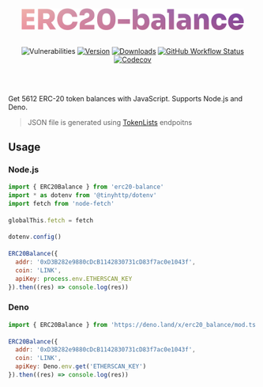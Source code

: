 <br />
<br />

<div align="center">
  <img src="https://raw.githubusercontent.com/talentlessguy/erc20-balance/master/logo.svg" width="450px" />
  <br /><br />

![Vulnerabilities][vulns-badge-url] [![Version][v-badge-url]][npm-url] [![Downloads][dl-badge-url]][npm-url] [![GitHub Workflow Status][gh-actions-img]][github-actions] [![Codecov][cov-badge-url]][cov-url]

</div>

<br />
<br />

Get 5612 ERC-20 token balances with JavaScript. Supports Node.js and Deno.

> JSON file is generated using [TokenLists](https://tokenlists.org) endpoitns

## Usage

### Node.js

```js
import { ERC20Balance } from 'erc20-balance'
import * as dotenv from '@tinyhttp/dotenv'
import fetch from 'node-fetch'

globalThis.fetch = fetch

dotenv.config()

ERC20Balance({
  addr: '0xD3B282e9880cDcB1142830731cD83f7ac0e1043f',
  coin: 'LINK',
  apiKey: process.env.ETHERSCAN_KEY
}).then((res) => console.log(res))
```

### Deno

```js
import { ERC20Balance } from 'https://deno.land/x/erc20_balance/mod.ts'

ERC20Balance({
  addr: '0xD3B282e9880cDcB1142830731cD83f7ac0e1043f',
  coin: 'LINK',
  apiKey: Deno.env.get('ETHERSCAN_KEY')
}).then((res) => console.log(res))
```

[vulns-badge-url]: https://img.shields.io/snyk/vulnerabilities/npm/erc20-balance.svg?style=for-the-badge&label=vulns
[v-badge-url]: https://img.shields.io/npm/v/erc20-balance.svg?style=for-the-badge&label=&logo=npm
[npm-url]: https://www.npmjs.com/package/erc20-balance
[cov-badge-url]: https://img.shields.io/codecov/c/gh/talentlessguy/erc20-balance?style=for-the-badge
[cov-url]: https://codecov.io/gh/talentlessguy/erc20-balance
[dl-badge-url]: https://img.shields.io/npm/dt/erc20-balance?style=for-the-badge
[github-actions]: https://github.com/talentlessguy/erc20-balance/actions
[gh-actions-img]: https://img.shields.io/github/workflow/status/talentlessguy/erc20-balance/CI?style=for-the-badge&label=&logo=github
